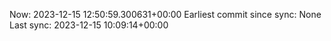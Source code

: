 Now: 2023-12-15 12:50:59.300631+00:00 Earliest commit since sync: None Last sync: 2023-12-15 10:09:14+00:00
